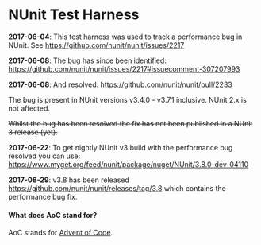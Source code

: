 # NUnit Test Harness

**2017-06-04**: This test harness was used to track a performance bug in NUnit. See https://github.com/nunit/nunit/issues/2217

**2017-06-08**: The bug has since been identified: https://github.com/nunit/nunit/issues/2217#issuecomment-307207993

**2017-06-08**: And resolved: https://github.com/nunit/nunit/pull/2233

The bug is present in NUnit versions v3.4.0 - v3.7.1 inclusive. NUnit 2.x is not affected.

~~Whilst the bug has been resolved the fix has not been published in a NUnit 3 release (yet).~~

**2017-06-22**: To get nightly NUnit v3 build with the performance bug resolved you can use: https://www.myget.org/feed/nunit/package/nuget/NUnit/3.8.0-dev-04110

**2017-08-29**: v3.8 has been released https://github.com/nunit/nunit/releases/tag/3.8 which contains the performance bug fix.

#### What does AoC stand for?
AoC stands for [Advent of Code](https://adventofcode.com/).
